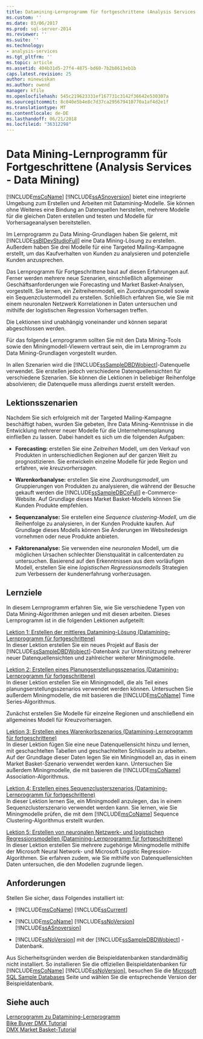 ```yaml
---
title: Datamining-Lernprogramm für fortgeschrittene (Analysis Services – Datamining) | Microsoft Docs
ms.custom: ''
ms.date: 03/06/2017
ms.prod: sql-server-2014
ms.reviewer: ''
ms.suite: ''
ms.technology:
- analysis-services
ms.tgt_pltfrm: ''
ms.topic: article
ms.assetid: 404b31d5-27f4-4875-bd60-7b2b8613eb1b
caps.latest.revision: 25
author: minewiskan
ms.author: owend
manager: kfile
ms.openlocfilehash: 545c219623331ef167731c3142f36642e530307a
ms.sourcegitcommit: 8c040e5b4e8c7d37ca295679410770a1af4d2e1f
ms.translationtype: MT
ms.contentlocale: de-DE
ms.lasthandoff: 06/21/2018
ms.locfileid: "36312298"
---
```

# <a name="intermediate-data-mining-tutorial-analysis-services---data-mining"></a>Data Mining-Lernprogramm für Fortgeschrittene (Analysis Services - Data Mining)
  [!INCLUDE[msCoName](../includes/msconame-md.md)] [!INCLUDE[ssASnoversion](../includes/ssasnoversion-md.md)] bietet eine integrierte Umgebung zum Erstellen und Arbeiten mit Datamining-Modelle. Sie können ohne Weiteres eine Bindung an Datenquellen herstellen, mehrere Modelle für die gleichen Daten erstellen und testen und Modelle für Vorhersageanalysen bereitstellen.  
  
 Im Lernprogramm zu Data Mining-Grundlagen haben Sie gelernt, mit [!INCLUDE[ssBIDevStudioFull](../includes/ssbidevstudiofull-md.md)] eine Data Mining-Lösung zu erstellen. Außerdem haben Sie drei Modelle für eine Targeted Mailing-Kampagne erstellt, um das Kaufverhalten von Kunden zu analysieren und potenzielle Kunden anzusprechen.  
  
 Das Lernprogramm für Fortgeschrittene baut auf diesen Erfahrungen auf. Ferner werden mehrere neue Szenarien, einschließlich allgemeiner Geschäftsanforderungen wie Forecasting und Market Basket-Analysen, vorgestellt. Sie lernen, ein Zeitreihenmodell, ein Zuordnungsmodell sowie ein Sequenzclustermodell zu erstellen. Schließlich erfahren Sie, wie Sie mit einem neuronalen Netzwerk Korrelationen in Daten untersuchen und mithilfe der logistischen Regression Vorhersagen treffen.  
  
 Die Lektionen sind unabhängig voneinander und können separat abgeschlossen werden.  
  
 Für das folgende Lernprogramm sollten Sie mit den Data Mining-Tools sowie den Miningmodell-Viewern vertraut sein, die im Lernprogramm zu Data Mining-Grundlagen vorgestellt wurden.  
  
 In allen Szenarien wird die [!INCLUDE[ssSampleDBDWobject](../includes/sssampledbdwobject-md.md)]-Datenquelle verwendet. Sie erstellen jedoch verschiedene Datenquellensichten für verschiedene Szenarien. Sie können die Lektionen in beliebiger Reihenfolge absolvieren; die Datenquelle muss allerdings zuerst erstellt werden.  
  
## <a name="lesson-scenarios"></a>Lektionsszenarien  
 Nachdem Sie sich erfolgreich mit der Targeted Mailing-Kampagne beschäftigt haben, wurden Sie gebeten, Ihre Data Mining-Kenntnisse in die Entwicklung mehrerer neuer Modelle für die Unternehmensplanung einfließen zu lassen. Dabei handelt es sich um die folgenden Aufgaben:  
  
-   **Forecasting:** erstellen Sie eine *Zeitreihen* Modell, um den Verkauf von Produkten in unterschiedlichen Regionen auf der ganzen Welt zu prognostizieren. Sie entwickeln einzelne Modelle für jede Region und erfahren, wie *kreuzvorhersagen*.  
  
-   **Warenkorbanalyse:** erstellen Sie eine *Zuordnungsmodell*, um Gruppierungen von Produkten zu analysieren, die während der Besuche gekauft werden die [!INCLUDE[ssSampleDBCoFull](../includes/sssampledbcofull-md.md)] e-Commerce-Website. Auf Grundlage dieses Market Basket-Modells können Sie Kunden Produkte empfehlen.  
  
-   **Sequenzanalyse:** Sie erstellen eine *Sequence clustering-Modell*, um die Reihenfolge zu analysieren, in der Kunden Produkte kaufen. Auf Grundlage dieses Modells können Sie Änderungen im Websitedesign vornehmen oder neue Produkte anbieten.  
  
-   **Faktorenanalyse:** Sie verwenden eine *neuronalen* Modell, um die möglichen Ursachen schlechter Dienstqualität in callcenterdaten zu untersuchen. Basierend auf den Erkenntnissen aus dem vorläufigen Modell, erstellen Sie eine *logistischen Regressionsmodells* Strategien zum Verbessern der kundenerfahrung vorherzusagen.  
  
## <a name="what-you-will-learn"></a>Lernziele  
 In diesem Lernprogramm erfahren Sie, wie Sie verschiedene Typen von Data Mining-Algorithmen anlegen und mit diesen arbeiten. Dieses Lernprogramm ist in die folgenden Lektionen aufgeteilt:  
  
 [Lektion 1: Erstellen der mittleres Datamining-Lösung &#40;Datamining-Lernprogramm für fortgeschrittene&#41;](../../2014/tutorials/lesson-1-create-solution-intermediate-data-mining-tutorial.md)  
 In dieser Lektion erstellen Sie ein neues Projekt auf Basis der [!INCLUDE[ssSampleDBDWobject](../includes/sssampledbdwobject-md.md)]-Datenbank zur Unterstützung mehrerer neuer Datenquellensichten und zahlreicher weiterer Miningmodelle.  
  
 [Lektion 2: Erstellen eines Planungserstellungsszenarios &#40;Datamining-Lernprogramm für fortgeschrittene&#41;](../../2014/tutorials/lesson-2-building-a-forecasting-scenario-intermediate-data-mining-tutorial.md)  
 In dieser Lektion erstellen Sie ein Miningmodell, die als Teil eines planungserstellungsszenarios verwendet werden können. Untersuchen Sie außerdem Miningmodelle, die mit basieren die [!INCLUDE[msCoName](../includes/msconame-md.md)] Time Series-Algorithmus.  
  
 Zunächst erstellen Sie Modelle für einzelne Regionen und anschließend ein allgemeines Modell für Kreuzvorhersagen.  
  
 [Lektion 3: Erstellen eines Warenkorbszenarios &#40;Datamining-Lernprogramm für fortgeschrittene&#41;](../../2014/tutorials/lesson-3-building-a-market-basket-scenario-intermediate-data-mining-tutorial.md)  
 In dieser Lektion fügen Sie eine neue Datenquellensicht hinzu und lernen, mit geschachtelten Tabellen und geschachtelten Schlüsseln zu arbeiten. Auf der Grundlage dieser Daten legen Sie ein Miningmodell an, das in einem Market Basket-Szenario verwendet werden kann. Untersuchen Sie außerdem Miningmodelle, die mit basieren die [!INCLUDE[msCoName](../includes/msconame-md.md)] Association-Algorithmus.  
  
 [Lektion 4: Erstellen eines Sequenzclusterszenarios &#40;Datamining-Lernprogramm für fortgeschrittene&#41;](../../2014/tutorials/lesson-4-build-sequence-clustering-scenario-intermediate-data-mining.md)  
 In dieser Lektion lernen Sie, ein Miningmodell anzulegen, das in einem Sequenzclusterszenario verwendet werden kann. Sie lernen, wie Sie Miningmodelle prüfen, die mit dem [!INCLUDE[msCoName](../includes/msconame-md.md)] Sequence Clustering-Algorithmus erstellt wurden.  
  
 [Lektion 5: Erstellen von neuronalen Netzwerk- und logistischen Regressionsmodellen &#40;Datamining-Lernprogramm für fortgeschrittene&#41;](../../2014/tutorials/lesson-5-build-models-intermediate-data-mining-tutorial.md)  
 In dieser Lektion erstellen Sie mehrere zugehörige Miningmodelle mithilfe der Microsoft Neural Network- und Microsoft Logistic Regression-Algorithmen. Sie erfahren zudem, wie Sie mithilfe von Datenquellensichten Daten untersuchen, die den Modellen zugrunde liegen.  
  
## <a name="requirements"></a>Anforderungen  
 Stellen Sie sicher, dass Folgendes installiert ist:  
  
-   [!INCLUDE[msCoName](../includes/msconame-md.md)] [!INCLUDE[ssCurrent](../includes/sscurrent-md.md)]  
  
-   [!INCLUDE[msCoName](../includes/msconame-md.md)] [!INCLUDE[ssNoVersion](../includes/ssnoversion-md.md)] [!INCLUDE[ssASnoversion](../includes/ssasnoversion-md.md)]  
  
-   [!INCLUDE[ssNoVersion](../includes/ssnoversion-md.md)] mit der [!INCLUDE[ssSampleDBDWobject](../includes/sssampledbdwobject-md.md)] -Datenbank.  
  
 Aus Sicherheitsgründen werden die Beispieldatenbanken standardmäßig nicht installiert. So installieren Sie die offiziellen Beispieldatenbanken für [!INCLUDE[msCoName](../includes/msconame-md.md)] [!INCLUDE[ssNoVersion](../includes/ssnoversion-md.md)], besuchen Sie die [Microsoft SQL Sample Databases](http://go.microsoft.com/fwlink/?LinkId=88417) Seite und wählen Sie die entsprechende Version der Beispieldatenbank.  
  
## <a name="see-also"></a>Siehe auch  
 [Lernprogramm zu Datamining-Lernprogramm](../../2014/tutorials/basic-data-mining-tutorial.md)   
 [Bike Buyer DMX Tutorial](../../2014/tutorials/bike-buyer-dmx-tutorial.md)   
 [DMX Market Basket-Tutorial](../../2014/tutorials/market-basket-dmx-tutorial.md)  
  
  